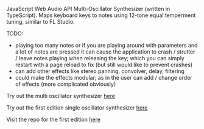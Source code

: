 JavaScript Web Audio API Multi-Oscillator Synthesizer (written in TypeScript). Maps keyboard keys to notes using 12-tone equal temperment tuning, similar to FL Studio.

TODO:
  - playing too many notes or if you are playing around with parameters and a lot of notes are pressed it can cause the application to crash / strutter / leave notes playing when releasing the key; which you can simply restart with a page reload to fix (but still would like to prevent crashes)
  - can add other effects like stereo panning, convolver, delay, filtering
  - could make the effects modular; as in the user can add / change order of effects (more complicated obviously)

Try out the multi oscillator synthesizer [here](https://web-multi-synth.vercel.app/)

Try out the first edition single oscillator synthesizer [here](https://rmb-synth.vercel.app/)

Visit the repo for the first edition [here](https://github.com/rolinmb/web-synth)
